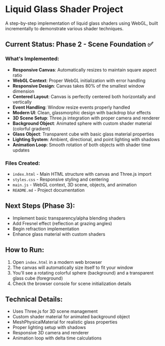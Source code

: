 # Liquid Glass Shader Project

A step-by-step implementation of liquid glass shaders using WebGL, built incrementally to demonstrate various shader techniques.

## Current Status: Phase 2 - Scene Foundation ✅

### What's Implemented:
- **Responsive Canvas**: Automatically resizes to maintain square aspect ratio
- **WebGL Context**: Proper WebGL initialization with error handling
- **Responsive Design**: Canvas takes 80% of the smallest window dimension
- **Centered Layout**: Canvas is perfectly centered both horizontally and vertically
- **Event Handling**: Window resize events properly handled
- **Modern UI**: Clean, glassmorphic design with backdrop blur effects
- **3D Scene Setup**: Three.js integration with proper camera and renderer
- **Background Object**: Animated sphere with custom shader material (colorful gradient)
- **Glass Object**: Transparent cube with basic glass material properties
- **Lighting System**: Ambient, directional, and point lighting with shadows
- **Animation Loop**: Smooth rotation of both objects with shader time updates

### Files Created:
- `index.html` - Main HTML structure with canvas and Three.js import
- `styles.css` - Responsive styling and centering
- `main.js` - WebGL context, 3D scene, objects, and animation
- `README.md` - Project documentation

## Next Steps (Phase 3):
- Implement basic transparency/alpha blending shaders
- Add Fresnel effect (reflection at grazing angles)
- Begin refraction implementation
- Enhance glass material with custom shaders

## How to Run:
1. Open `index.html` in a modern web browser
2. The canvas will automatically size itself to fit your window
3. You'll see a rotating colorful sphere (background) and a transparent glass cube (foreground)
4. Check the browser console for scene initialization details

## Technical Details:
- Uses Three.js for 3D scene management
- Custom shader material for animated background object
- MeshPhysicalMaterial for realistic glass properties
- Proper lighting setup with shadows
- Responsive 3D camera and renderer
- Animation loop with delta time calculations 